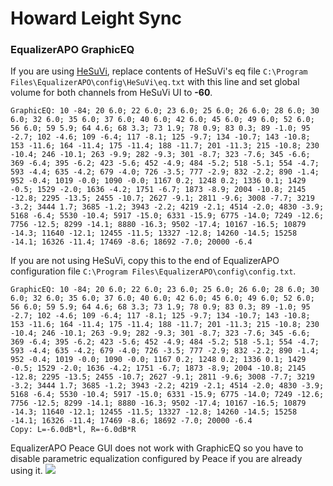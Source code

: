 # Howard Leight Sync
### EqualizerAPO GraphicEQ
If you are using [HeSuVi](https://sourceforge.net/projects/hesuvi/), replace contents of HeSuVi's eq file `C:\Program Files\EqualizerAPO\config\HeSuVi\eq.txt` with this line and set global volume for both channels from HeSuVi UI to **-60**.
```
GraphicEQ: 10 -84; 20 6.0; 22 6.0; 23 6.0; 25 6.0; 26 6.0; 28 6.0; 30 6.0; 32 6.0; 35 6.0; 37 6.0; 40 6.0; 42 6.0; 45 6.0; 49 6.0; 52 6.0; 56 6.0; 59 5.9; 64 4.6; 68 3.3; 73 1.9; 78 0.9; 83 0.3; 89 -1.0; 95 -2.7; 102 -4.6; 109 -6.4; 117 -8.1; 125 -9.7; 134 -10.7; 143 -10.8; 153 -11.6; 164 -11.4; 175 -11.4; 188 -11.7; 201 -11.3; 215 -10.8; 230 -10.4; 246 -10.1; 263 -9.9; 282 -9.3; 301 -8.7; 323 -7.6; 345 -6.6; 369 -6.4; 395 -6.2; 423 -5.6; 452 -4.9; 484 -5.2; 518 -5.1; 554 -4.7; 593 -4.4; 635 -4.2; 679 -4.0; 726 -3.5; 777 -2.9; 832 -2.2; 890 -1.4; 952 -0.4; 1019 -0.0; 1090 -0.0; 1167 0.2; 1248 0.2; 1336 0.1; 1429 -0.5; 1529 -2.0; 1636 -4.2; 1751 -6.7; 1873 -8.9; 2004 -10.8; 2145 -12.8; 2295 -13.5; 2455 -10.7; 2627 -9.1; 2811 -9.6; 3008 -7.7; 3219 -3.2; 3444 1.7; 3685 -1.2; 3943 -2.2; 4219 -2.1; 4514 -2.0; 4830 -3.9; 5168 -6.4; 5530 -10.4; 5917 -15.0; 6331 -15.9; 6775 -14.0; 7249 -12.6; 7756 -12.5; 8299 -14.1; 8880 -16.3; 9502 -17.4; 10167 -16.5; 10879 -14.3; 11640 -12.1; 12455 -11.5; 13327 -12.8; 14260 -14.5; 15258 -14.1; 16326 -11.4; 17469 -8.6; 18692 -7.0; 20000 -6.4
```
If you are not using HeSuVi, copy this to the end of EqualizerAPO configuration file `C:\Program Files\EqualizerAPO\config\config.txt`.
```
GraphicEQ: 10 -84; 20 6.0; 22 6.0; 23 6.0; 25 6.0; 26 6.0; 28 6.0; 30 6.0; 32 6.0; 35 6.0; 37 6.0; 40 6.0; 42 6.0; 45 6.0; 49 6.0; 52 6.0; 56 6.0; 59 5.9; 64 4.6; 68 3.3; 73 1.9; 78 0.9; 83 0.3; 89 -1.0; 95 -2.7; 102 -4.6; 109 -6.4; 117 -8.1; 125 -9.7; 134 -10.7; 143 -10.8; 153 -11.6; 164 -11.4; 175 -11.4; 188 -11.7; 201 -11.3; 215 -10.8; 230 -10.4; 246 -10.1; 263 -9.9; 282 -9.3; 301 -8.7; 323 -7.6; 345 -6.6; 369 -6.4; 395 -6.2; 423 -5.6; 452 -4.9; 484 -5.2; 518 -5.1; 554 -4.7; 593 -4.4; 635 -4.2; 679 -4.0; 726 -3.5; 777 -2.9; 832 -2.2; 890 -1.4; 952 -0.4; 1019 -0.0; 1090 -0.0; 1167 0.2; 1248 0.2; 1336 0.1; 1429 -0.5; 1529 -2.0; 1636 -4.2; 1751 -6.7; 1873 -8.9; 2004 -10.8; 2145 -12.8; 2295 -13.5; 2455 -10.7; 2627 -9.1; 2811 -9.6; 3008 -7.7; 3219 -3.2; 3444 1.7; 3685 -1.2; 3943 -2.2; 4219 -2.1; 4514 -2.0; 4830 -3.9; 5168 -6.4; 5530 -10.4; 5917 -15.0; 6331 -15.9; 6775 -14.0; 7249 -12.6; 7756 -12.5; 8299 -14.1; 8880 -16.3; 9502 -17.4; 10167 -16.5; 10879 -14.3; 11640 -12.1; 12455 -11.5; 13327 -12.8; 14260 -14.5; 15258 -14.1; 16326 -11.4; 17469 -8.6; 18692 -7.0; 20000 -6.4
Copy: L=-6.0dB*l, R=-6.0dB*R
```
EqualizerAPO Peace GUI does not work with GraphicEQ so you have to disable parametric equalization configured by Peace if you are already using it.
![](https://raw.githubusercontent.com/jaakkopasanen/AutoEq/master/results/SBAF-Serious/innerfidelity/onear/Howard%20Leight%20Sync/Howard%20Leight%20Sync.png)
